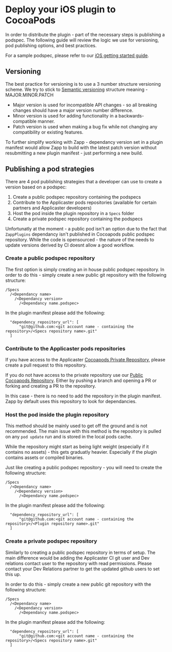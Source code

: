 # Deploy your iOS plugin to CocoaPods

In order to distribute the plugin - part of the necessary steps is publishing a podspec.
The following guide will review the logic we use for versioning, pod publishing options, and best practices.

For a sample podspec, please refer to our [iOS getting started guide](/dev-env/iOS.md).

## Versioning
The best practice for versioning is to use a 3 number structure versioning scheme.
We try to stick to [Semantic versioning](https://semver.org) structure meaning - MAJOR.MINOR.PATCH
* Major version is used for incompatible API changes - so all breaking changes should have a major version number difference.
* Minor version is used for adding functionality in a backwards-compatible manner.
* Patch version is used when making a bug fix while not changing any compatibility or existing features.

To further simplify working with Zapp - dependancy version set in a plugin manifest would allow Zapp to build with the latest patch version without resubmitting a new plugin manifest - just performing a new build.

## Publishing a pod strategies
There are 4 pod publishing strategies that a developer can use to create a version based on a podspec:
1. Create a public podspec repository containing the podspecs
2. Contribute to the Applicaster pods repositories (available for certain partners and Applicaster developers)
3. Host the pod inside the plugin repository in a `Specs` folder
4. Create a private podspec repository containing the podspecs

Unfortunatly at the moment - a public pod isn't an option due to the fact that `ZappPlugins` dependancy isn't published in Cocoapods public podspec repository.
While the code is opensourced - the nature of the needs to update versions derived by CI doesnt allow a good workflow.

### Create a public podspec repository
The first option is simply creating an in house public podspec repository.
In order to do this - simply create a new public git repository with the following structure:
```
/Specs
  /<Dependancy name>
    /<Dependancy version>
      /<Dependancy name.podspec>
```

In the plugin manifest please add the following:
```
  "dependency_repository_url": [
      "git@github.com:<git account name - containing the repository>/<Specs repository name>.git"
  ]
```

### Contribute to the Applicaster pods repositories
If you have access to the Applicaster [Cocoapods Private Repository](https://github.com/applicaster/CocoaPods-Private), please create a pull request to this repository.

If you do not have access to the private repository use our [Public Cocoapods Repository](https://github.com/applicaster/CocoaPods).
Either by pushing a branch and opening a PR or forking and creating a PR to the repository.

In this case - there is no need to add the repository in the plugin manifest.
Zapp by default uses this repository to look for dependancies.

### Host the pod inside the plugin repository
This method should be mainly used to get off the ground and is not recommended.
The main issue with this method is the repository is pulled on any `pod update` run and is stored in the local pods cache.

While the repository might start as being light weight (especially if it contains no assets) - this gets graduatly heavier. Especially if the plugin contains assets or compiled binaries.

Just like creating a public podspec repository - you will need to create the following structure:
```
/Specs
  /<Dependancy name>
    /<Dependancy version>
      /<Dependancy name.podspec>
```

In the plugin manifest please add the following:
```
  "dependency_repository_url": [
      "git@github.com:<git account name - containing the repository>/<Plugin repository name>.git"
  ]
```

### Create a private podspec repository
Similarly to creating a public podspec repository in terms of setup.
The main difference would be adding the Applicaster CI git user and Dev relations contact user to the repository with read permissions.
Please contact your Dev Relations partner to get the updated github users to set this up.

In order to do this - simply create a new public git repository with the following structure:
```
/Specs
  /<Dependancy name>
    /<Dependancy version>
      /<Dependancy name.podspec>
```

In the plugin manifest please add the following:
```
  "dependency_repository_url": [
      "git@github.com:<git account name - containing the repository>/<Specs repository name>.git"
  ]
```
